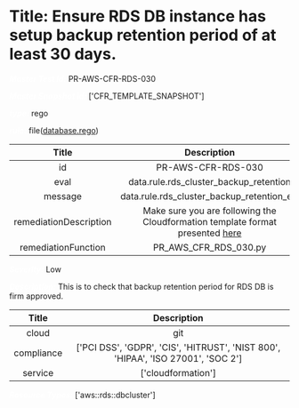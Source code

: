 



# Title: Ensure RDS DB instance has setup backup retention period of at least 30 days.


***<font color="white">Master Test Id:</font>*** PR-AWS-CFR-RDS-030

***<font color="white">Master Snapshot Id:</font>*** ['CFR_TEMPLATE_SNAPSHOT']

***<font color="white">type:</font>*** rego

***<font color="white">rule:</font>*** file([database.rego])  
  
  
  
  

|Title|Description|
| :---: | :---: |
|id|PR-AWS-CFR-RDS-030|
|eval|data.rule.rds_cluster_backup_retention|
|message|data.rule.rds_cluster_backup_retention_err|
|remediationDescription|Make sure you are following the Cloudformation template format presented <a href='https://docs.aws.amazon.com/AWSCloudFormation/latest/UserGuide/aws-properties-rds-database-instance.html' target='_blank'>here</a>|
|remediationFunction|PR_AWS_CFR_RDS_030.py|


***<font color="white">Severity:</font>*** Low

***<font color="white">Description:</font>*** This is to check that backup retention period for RDS DB is firm approved.  
  
  

|Title|Description|
| :---: | :---: |
|cloud|git|
|compliance|['PCI DSS', 'GDPR', 'CIS', 'HITRUST', 'NIST 800', 'HIPAA', 'ISO 27001', 'SOC 2']|
|service|['cloudformation']|


***<font color="white">Resource Types:</font>*** ['aws::rds::dbcluster']


[database.rego]: https://github.com/prancer-io/prancer-compliance-test/tree/master/aws/iac/database.rego
